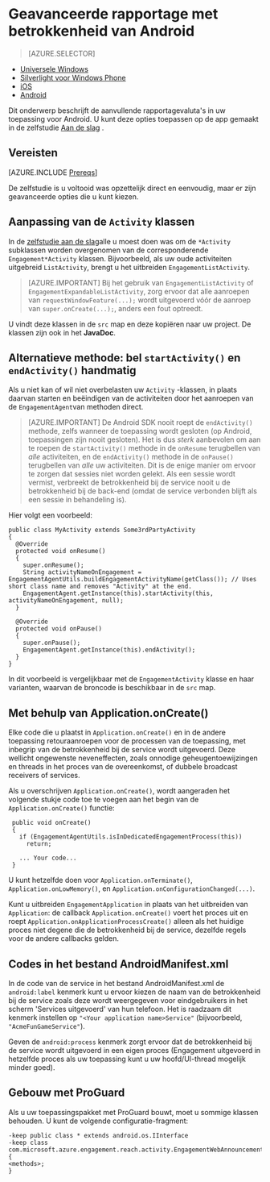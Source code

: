 <properties
    pageTitle="Geavanceerde opties voor Azure Mobile Engagement Android SDK voor rapportage"
    description="Wordt beschreven hoe u geavanceerde rapportage voor het vastleggen van analytics voor Azure Mobile Engagement Android SDK"
    services="mobile-engagement"
    documentationCenter="mobile"
    authors="piyushjo"
    manager="erikre"
    editor="" />

<tags
    ms.service="mobile-engagement"
    ms.workload="mobile"
    ms.tgt_pltfrm="mobile-android"
    ms.devlang="Java"
    ms.topic="article"
    ms.date="08/10/2016"
    ms.author="piyushjo;ricksal" />

# <a name="advanced-reporting-with-engagement-on-android"></a>Geavanceerde rapportage met betrokkenheid van Android

> [AZURE.SELECTOR]
- [Universele Windows](mobile-engagement-windows-store-integrate-engagement.md)
- [Silverlight voor Windows Phone](mobile-engagement-windows-phone-integrate-engagement.md)
- [iOS](mobile-engagement-ios-integrate-engagement.md)
- [Android](mobile-engagement-android-advanced-reporting.md)

Dit onderwerp beschrijft de aanvullende rapportagevaluta's in uw toepassing voor Android. U kunt deze opties toepassen op de app gemaakt in de zelfstudie [Aan de slag](mobile-engagement-android-get-started.md) .

## <a name="prerequisites"></a>Vereisten

[AZURE.INCLUDE [Prereqs](../../includes/mobile-engagement-android-prereqs.md)]

De zelfstudie is u voltooid was opzettelijk direct en eenvoudig, maar er zijn geavanceerde opties die u kunt kiezen.

## <a name="modifying-your-activity-classes"></a>Aanpassing van de `Activity` klassen

In de [zelfstudie aan de slag](mobile-engagement-android-get-started.md)alle u moest doen was om de `*Activity` subklassen worden overgenomen van de corresponderende `Engagement*Activity` klassen. Bijvoorbeeld, als uw oude activiteiten uitgebreid `ListActivity`, brengt u het uitbreiden `EngagementListActivity`.

> [AZURE.IMPORTANT] Bij het gebruik van `EngagementListActivity` of `EngagementExpandableListActivity`, zorg ervoor dat alle aanroepen van `requestWindowFeature(...);` wordt uitgevoerd vóór de aanroep van `super.onCreate(...);`, anders een fout optreedt.

U vindt deze klassen in de `src` map en deze kopiëren naar uw project. De klassen zijn ook in het **JavaDoc**.

## <a name="alternate-method-call-startactivity-and-endactivity-manually"></a>Alternatieve methode: bel `startActivity()` en `endActivity()` handmatig

Als u niet kan of wil niet overbelasten uw `Activity` -klassen, in plaats daarvan starten en beëindigen van de activiteiten door het aanroepen van de `EngagementAgent`van methoden direct.

> [AZURE.IMPORTANT] De Android SDK nooit roept de `endActivity()` methode, zelfs wanneer de toepassing wordt gesloten (op Android, toepassingen zijn nooit gesloten). Het is dus *sterk* aanbevolen om aan te roepen de `startActivity()` methode in de `onResume` terugbellen van *alle* activiteiten, en de `endActivity()` methode in de `onPause()` terugbellen van *alle* uw activiteiten. Dit is de enige manier om ervoor te zorgen dat sessies niet worden gelekt. Als een sessie wordt vermist, verbreekt de betrokkenheid bij de service nooit u de betrokkenheid bij de back-end (omdat de service verbonden blijft als een sessie in behandeling is).

Hier volgt een voorbeeld:

    public class MyActivity extends Some3rdPartyActivity
    {
      @Override
      protected void onResume()
      {
        super.onResume();
        String activityNameOnEngagement = EngagementAgentUtils.buildEngagementActivityName(getClass()); // Uses short class name and removes "Activity" at the end.
        EngagementAgent.getInstance(this).startActivity(this, activityNameOnEngagement, null);
      }

      @Override
      protected void onPause()
      {
        super.onPause();
        EngagementAgent.getInstance(this).endActivity();
      }
    }

In dit voorbeeld is vergelijkbaar met de `EngagementActivity` klasse en haar varianten, waarvan de broncode is beschikbaar in de `src` map.

## <a name="using-applicationoncreate"></a>Met behulp van Application.onCreate()

Elke code die u plaatst in `Application.onCreate()` en in de andere toepassing retouraanroepen voor de processen van de toepassing, met inbegrip van de betrokkenheid bij de service wordt uitgevoerd. Deze wellicht ongewenste neveneffecten, zoals onnodige geheugentoewijzingen en threads in het proces van de overeenkomst, of dubbele broadcast receivers of services.

Als u overschrijven `Application.onCreate()`, wordt aangeraden het volgende stukje code toe te voegen aan het begin van de `Application.onCreate()` functie:

     public void onCreate()
     {
       if (EngagementAgentUtils.isInDedicatedEngagementProcess(this))
         return;

       ... Your code...
     }

U kunt hetzelfde doen voor `Application.onTerminate()`, `Application.onLowMemory()`, en `Application.onConfigurationChanged(...)`.

Kunt u uitbreiden `EngagementApplication` in plaats van het uitbreiden van `Application`: de callback `Application.onCreate()` voert het proces uit en roept `Application.onApplicationProcessCreate()` alleen als het huidige proces niet degene die de betrokkenheid bij de service, dezelfde regels voor de andere callbacks gelden.

## <a name="tags-in-the-androidmanifestxml-file"></a>Codes in het bestand AndroidManifest.xml

In de code van de service in het bestand AndroidManifest.xml de `android:label` kenmerk kunt u ervoor kiezen de naam van de betrokkenheid bij de service zoals deze wordt weergegeven voor eindgebruikers in het scherm 'Services uitgevoerd' van hun telefoon. Het is raadzaam dit kenmerk instellen op `"<Your application name>Service"` (bijvoorbeeld, `"AcmeFunGameService"`).

Geven de `android:process` kenmerk zorgt ervoor dat de betrokkenheid bij de service wordt uitgevoerd in een eigen proces (Engagement uitgevoerd in hetzelfde proces als uw toepassing kunt u uw hoofd/UI-thread mogelijk minder goed).

## <a name="building-with-proguard"></a>Gebouw met ProGuard

Als u uw toepassingspakket met ProGuard bouwt, moet u sommige klassen behouden. U kunt de volgende configuratie-fragment:

    -keep public class * extends android.os.IInterface
    -keep class com.microsoft.azure.engagement.reach.activity.EngagementWebAnnouncementActivity$EngagementReachContentJS {
    <methods>;
    }
